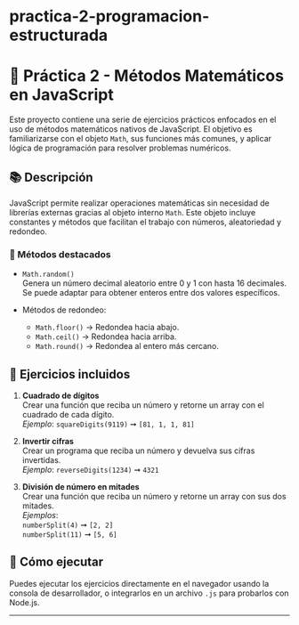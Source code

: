 # practica-2-programacion-estructurada

# 🧮 Práctica 2 - Métodos Matemáticos en JavaScript

Este proyecto contiene una serie de ejercicios prácticos enfocados en el uso de métodos matemáticos nativos de JavaScript. El objetivo es familiarizarse con el objeto `Math`, sus funciones más comunes, y aplicar lógica de programación para resolver problemas numéricos.

## 📚 Descripción

JavaScript permite realizar operaciones matemáticas sin necesidad de librerías externas gracias al objeto interno `Math`. Este objeto incluye constantes y métodos que facilitan el trabajo con números, aleatoriedad y redondeo.

### 🔧 Métodos destacados

- `Math.random()`  
  Genera un número decimal aleatorio entre 0 y 1 con hasta 16 decimales.  
  Se puede adaptar para obtener enteros entre dos valores específicos.

- Métodos de redondeo:
  - `Math.floor()` → Redondea hacia abajo.
  - `Math.ceil()` → Redondea hacia arriba.
  - `Math.round()` → Redondea al entero más cercano.

## 🧠 Ejercicios incluidos

1. **Cuadrado de dígitos**  
   Crear una función que reciba un número y retorne un array con el cuadrado de cada dígito.  
   _Ejemplo_: `squareDigits(9119)` ➞ `[81, 1, 1, 81]`

2. **Invertir cifras**  
   Crear un programa que reciba un número y devuelva sus cifras invertidas.  
   _Ejemplo_: `reverseDigits(1234)` ➞ `4321`

3. **División de número en mitades**  
   Crear una función que reciba un número y retorne un array con sus dos mitades.  
   _Ejemplos_:  
   `numberSplit(4)` ➞ `[2, 2]`  
   `numberSplit(11)` ➞ `[5, 6]`

## 🚀 Cómo ejecutar

Puedes ejecutar los ejercicios directamente en el navegador usando la consola de desarrollador, o integrarlos en un archivo `.js` para probarlos con Node.js.

---

